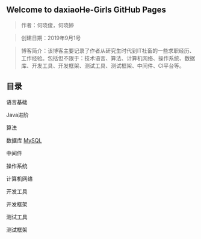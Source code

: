 ## Welcome to daxiaoHe-Girls GitHub Pages

> 作者：何晓俊，何晓婷

> 创建日期：2019年9月1号

> 博客简介：该博客主要记录了作者从研究生时代到IT社畜的一些求职经历、工作经验。包括但不限于：技术语言、算法、计算机网络、操作系统、数据库、开发工具、开发框架、测试工具、测试框架、中间件、CI平台等。

## 目录
语言基础

Java进阶

算法

数据库
    [MySQL](https://github.com/daxiaoHe-Girls/daxiaoHe-Girls.github.io/blob/master/MySql.md)

中间件

操作系统

计算机网络

开发工具

开发框架

测试工具

测试框架
